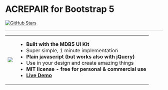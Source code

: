 # ACREPAIR for Bootstrap 5

[![GitHub Stars](https://img.shields.io/github/stars/Leuthra/acrepair?label=Star%20now&style=social)](https://github.com/Leuthra/acrepair)
___

<table>
  <tbody>
    <tr>
      <td>
          <a href="https://acrepair.netlify.app/" alt="Bootstrap ACREPAIR 5" rel="dofollow">
          		<img src="https://user-images.githubusercontent.com/121702894/222627180-1bae0fc0-1c80-4057-8ee6-7a850a3df392.png">
          </a>
      </td>
      <td>
        <ul>
        <li><b>Built with the MDB5 UI Kit</b></li>
         <li>Super simple, 1 minute implementation</li>
         <li><b>Plain javascript (but works also with jQuery)</b></li>
         <li>Use in your design and create amazing things</li>
         <li><b>MIT license - free for personal & commercial use</b></li>
          <li><b><a href="https://acrepair.netlify.app/">Live Demo</a></b></li>
        </ul>
      </td>
    </tr>
   </tbody>
</table>
